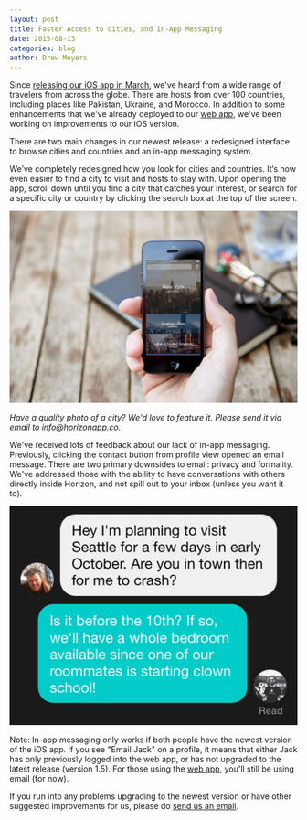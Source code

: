 ```yaml
---
layout: post
title: Faster Access to Cities, and In-App Messaging
date: 2015-08-13
categories: blog
author: Drew Meyers
---
```

Since [releasing our iOS app in March](http://www.horizonapp.co/blog/horizon-app-store-release/), we've heard from a wide range of travelers from across the globe. There are hosts from over 100 countries, including places like Pakistan, Ukraine, and Morocco. In addition to some enhancements that we've already deployed to our [web app](http://api.horizonapp.co), we've been working on improvements to our iOS version. 

There are two main changes in our newest release: a redesigned interface to browse cities and countries and an in-app messaging system.

We’ve completely redesigned how you look for cities and countries. It‘s now even easier to find a city to visit and hosts to stay with. Upon opening the app, scroll down until you find a city that catches your interest, or search for a specific city or country by clicking the search box at the top of the screen.

<p align="center"><img src="/assets/new-home-mockup.jpg"></p>

<em>Have a quality photo of a city? We'd love to feature it. Please send it via email to [info@horizonapp.co](mailto:info@horizonapp.co).</em>

We've received lots of feedback about our lack of in-app messaging. Previously, clicking the contact button from profile view opened an email message. There are two primary downsides to email: privacy and formality. We've addressed those with the ability to have conversations with others directly inside Horizon, and not spill out to your inbox (unless you want it to).

<p align="center"><img src="/assets/chat-snippet.jpg"></p>

Note: In-app messaging only works if both people have the newest version of the iOS app. If you see "Email Jack" on a profile, it means that either Jack has only previously logged into the web app, or has not upgraded to the latest release (version 1.5). For those using the [web app](http://api.horizonapp.co), you'll still be using email (for now).

If you run into any problems upgrading to the newest version or have other suggested improvements for us, please do [send us an email](mailto:support@horizonapp.co).
